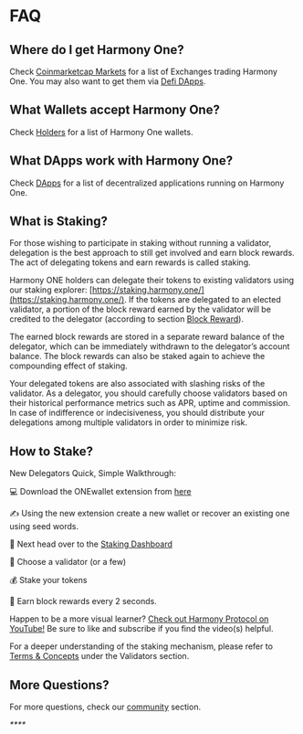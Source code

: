 # FAQ

## Where do I get Harmony One?

Check [Coinmarketcap Markets](https://coinmarketcap.com/currencies/harmony/markets/) for a list of Exchanges trading Harmony One. You may also want to get them via [Defi DApps](../dapps/dexes/).

## What Wallets accept Harmony One?

Check [Holders](../../network/wallets/) for a list of Harmony One wallets.

## What DApps work with Harmony One?

Check [DApps](../dapps/) for a list of decentralized applications running on Harmony One.

## What is Staking?

For those wishing to participate in staking without running a validator, delegation is the best approach to still get involved and earn block rewards. The act of delegating tokens and earn rewards is called staking. 

Harmony ONE holders can delegate their tokens to existing validators using our staking explorer: [https://staking.harmony.one/](https://staking.harmony.one/). If the tokens are delegated to an elected validator, a portion of the block reward earned by the validator will be credited to the delegator \(according to section [Block Reward](../../network/validators/definitions/block-reward.md)\).

The earned block rewards are stored in a separate reward balance of the delegator, which can be immediately withdrawn to the delegator’s account balance. The block rewards can also be staked again to achieve the compounding effect of staking.

Your delegated tokens are also associated with slashing risks of the validator. As a delegator, you should carefully choose validators based on their historical performance metrics such as APR, uptime and commission. In case of indifference or indecisiveness, you should distribute your delegations among multiple validators in order to minimize risk.

## How to Stake?

New Delegators Quick, Simple Walkthrough:

💻 Download the ONEwallet extension from [here](../../network/wallets/browser-extensions-wallets/one-wallet.md)

✍️ Using the new extension create a new wallet or recover an existing one using seed words.

🎯 Next head over to the [Staking Dashboard](https://staking.harmony.one/)

👀 Choose a validator \(or a few\)

💰 Stake your tokens

🤑 Earn block rewards every 2 seconds.

Happen to be a more visual learner?  [Check out Harmony Protocol on YouTube!](https://www.youtube.com/watch?v=FpjbGZqrzYQ&list=PLAzkb1vJXQOR3ZEl25MKiz5-CMw6xVkaW)  Be sure to like and subscribe if you find the video\(s\) helpful.

For a deeper understanding of the staking mechanism, please refer to [Terms & Concepts](https://docs.harmony.one/home/validators/definitions) under the Validators section.

## More Questions?

For more questions, check our [community](../community.md) section.



_\*\*\*\*_

 

 















